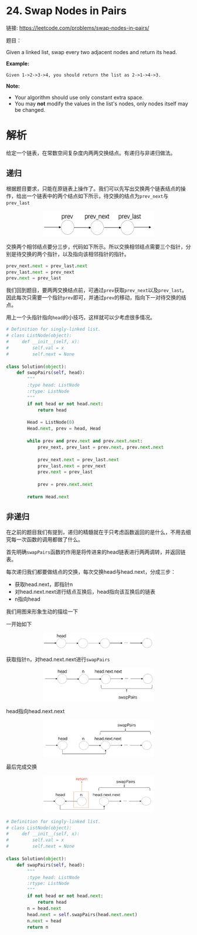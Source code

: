 # 24. Swap Nodes in Pairs

链接: https://leetcode.com/problems/swap-nodes-in-pairs/

题目：

Given a linked list, swap every two adjacent nodes and return its head.

**Example:**

```
Given 1->2->3->4, you should return the list as 2->1->4->3.
```

**Note:**

- Your algorithm should use only constant extra space.
- You may **not** modify the values in the list's nodes, only nodes itself may be changed.

# 解析

给定一个链表，在常数空间复杂度内两两交换结点。有递归与非递归做法。

## 递归

根据题目要求，只能在原链表上操作了。我们可以先写出交换两个链表结点的操作，给出一个链表中的两个结点如下所示，待交换的结点为`prev_next`与`prev_last`

<div align="center"><img src="../../_image/24_1.png" height="70" width="300" /></div>	

交换两个相邻结点要分三步，代码如下所示。所以交换相邻结点需要三个指针，分别是待交换的两个指针，以及指向该相邻指针的指针。

```python
prev_next.next = prev_last.next
prev_last.next = prev_next
prev.next = prev_last
```

我们回到题目，要两两交换结点前，可通过`prev`获取`prev_next`以及`prev_last`。因此每次只需要一个指针`prev`即可，并通过`prev`的移动，指向下一对待交换的结点。

用上一个头指针指向`head`的小技巧，这样就可以少考虑很多情况。

```python
# Definition for singly-linked list.
# class ListNode(object):
#     def __init__(self, x):
#         self.val = x
#         self.next = None

class Solution(object):
    def swapPairs(self, head):
        """
        :type head: ListNode
        :rtype: ListNode
        """
        if not head or not head.next:
            return head
        
        Head = ListNode(0)
        Head.next, prev = head, Head
        
        while prev and prev.next and prev.next.next:
            prev_next, prev_last = prev.next, prev.next.next
            
            prev_next.next = prev_last.next
            prev_last.next = prev_next
            prev.next = prev_last
            
            prev = prev.next.next
            
        return Head.next
```



## 非递归

在之前的题目我们有提到，递归的精髓就在于只考虑函数返回的是什么，不用去细究每一次函数的调用都做了什么。

首先明确`swapPairs`函数的作用是将传进来的head链表进行两两调转，并返回链表。

每次递归我们都要做结点的交换，每次交换head与head.next，分成三步：

* 获取head.next，即指针n
* 对head.next.next进行结点互换后，head指向该互换后的链表
* n指向head

我们用图来形象生动的描绘一下

一开始如下

<div align="center"><img src="../../_image/24_2.png" height="45" width="300" /></div>	

获取指针n，对head.next.next进行`swapPairs`

<div align="center"><img src="../../_image/24_3.png" height="90" width="300" /></div>	

head指向head.next.next

<div align="center"><img src="../../_image/24_4.png" height="100" width="300" /></div>	

最后完成交换

<div align="center"><img src="../../_image/24_5.png" height="100" width="300" /></div>	

```python
# Definition for singly-linked list.
# class ListNode(object):
#     def __init__(self, x):
#         self.val = x
#         self.next = None

class Solution(object):
    def swapPairs(self, head):
        """
        :type head: ListNode
        :rtype: ListNode
        """
        if not head or not head.next:
            return head
        n = head.next
        head.next = self.swapPairs(head.next.next)
        n.next = head
        return n
```

